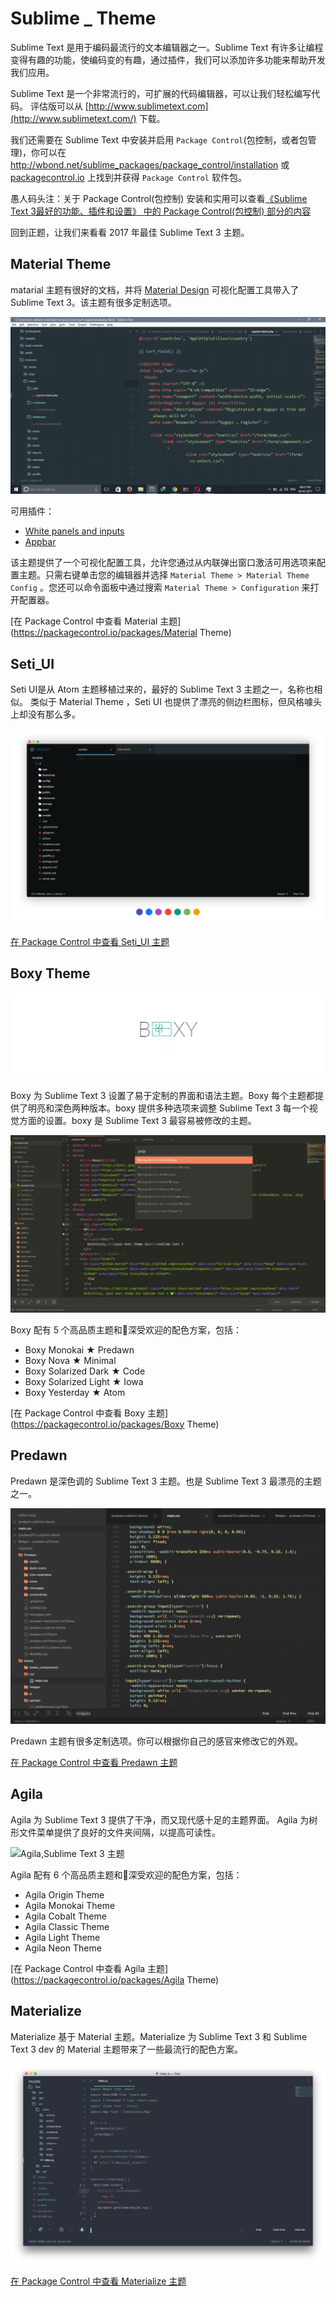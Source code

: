 # Sublime _ Theme



Sublime Text 是用于编码最流行的文本编辑器之一。Sublime Text 有许多让编程变得有趣的功能，使编码变的有趣，通过插件，我们可以添加许多功能来帮助开发我们应用。

Sublime Text 是一个非常流行的，可扩展的代码编辑器，可以让我们轻松编写代码。 评估版可以从 [http://www.sublimetext.com](http://www.sublimetext.com/) 下载。

我们还需要在 Sublime Text 中安装并启用 `Package Control`(包控制，或者包管理)，你可以在 <http://wbond.net/sublime_packages/package_control/installation> 或 [packagecontrol.io](http://packagecontrol.io/) 上找到并获得 `Package Control` 软件包。

愚人码头注：关于 Package Control(包控制) 安装和实用可以查看[《Sublime Text 3最好的功能、插件和设置》 中的 Package Control(包控制) 部分的内容](http://www.css88.com/archives/5858#package-control)

回到正题，让我们来看看 2017 年最佳 Sublime Text 3 主题。

## Material Theme

matarial 主题有很好的文档，并将 [Material Design](http://www.google.com/design/) 可视化配置工具带入了 Sublime Text 3。该主题有很多定制选项。

![Material Theme,Sublime Text 3 主题](Sublime_Theme.assets/Screenshot-1-1024x576.png)

可用插件：

- [White panels and inputs](http://www.css88.com/archives/http)
- [Appbar](http://www.css88.com/archives/http)

该主题提供了一个可视化配置工具，允许您通过从内联弹出窗口激活可用选项来配置主题。只需右键单击您的编辑器并选择 `Material Theme > Material Theme Config` 。您还可以命令面板中通过搜索 `Material Theme > Configuration` 来打开配置器。

[在 Package Control 中查看 Material 主题](https://packagecontrol.io/packages/Material Theme)

## Seti_UI

Seti UI是从 Atom 主题移植过来的，最好的 Sublime Text 3 主题之一，名称也相似。 类似于 Material Theme ，Seti UI 也提供了漂亮的侧边栏图标，但风格噱头上却没有那么多。

![Seti_UI,Sublime Text 3 主题](Sublime_Theme.assets/a71e34c2a47ecd2afd719a2dc9f70e38d2a0d69c.png)

[在 Package Control 中查看 Seti_UI 主题](https://packagecontrol.io/packages/Seti_UI)

## Boxy Theme

![Boxy,Sublime Text 3 主题](Sublime_Theme.assets/4e79f9f88ec48b5d56092c9cfb451413d07da536.gif)

Boxy 为 Sublime Text 3 设置了易于定制的界面和语法主题。Boxy 每个主题都提供了明亮和深色两种版本。boxy  提供多种选项来调整 Sublime Text 3 每一个视觉方面的设置。boxy 是 Sublime Text 3 最容易被修改的主题。

![Boxy,Sublime Text 3 主题](Sublime_Theme.assets/d919e2abe2419082462893f4812b13edbb818d1b.png)

Boxy 配有 5 个高品质主题和深受欢迎的配色方案，包括：

- Boxy Monokai ★ Predawn
- Boxy Nova ★ Minimal
- Boxy Solarized Dark ★ Code
- Boxy Solarized Light ★ Iowa
- Boxy Yesterday ★ Atom

[在 Package Control 中查看 Boxy 主题](https://packagecontrol.io/packages/Boxy Theme)

## Predawn

Predawn 是深色调的 Sublime Text 3 主题。也是 Sublime Text 3 最漂亮的主题之一。

![Predawn,Sublime Text 3 主题](Sublime_Theme.assets/bed33bfef41e7ae64086cc47ec88c6b1abd08b0f-1024x702.png)

Predawn 主题有很多定制选项。你可以根据你自己的感官来修改它的外观。

[在 Package Control 中查看 Predawn 主题](https://packagecontrol.io/packages/Predawn)

## Agila

Agila 为 Sublime Text 3 提供了干净，而又现代感十足的主题界面。 Agila 为树形文件菜单提供了良好的文件夹间隔，以提高可读性。

![Agila,Sublime Text 3 主题](http://newimg88.b0.upaiyun.com/newimg88/2017/08/d919e2abe2419082462893f4812b13edbb818d1b.png)

Agila 配有 6 个高品质主题和深受欢迎的配色方案，包括：

- Agila Origin Theme
- Agila Monokai Theme
- Agila Cobalt Theme
- Agila Classic Theme
- Agila Light Theme
- Agila Neon Theme

[在 Package Control 中查看 Agila 主题](https://packagecontrol.io/packages/Agila Theme)

## Materialize

Materialize 基于 Material 主题。Materialize 为 Sublime Text 3 和 Sublime Text 3 dev 的 Material 主题带来了一些最流行的配色方案。

![Materialize,Sublime Text 3 主题](Sublime_Theme.assets/d7e771c4b9966da6731bc57df6c2fbb317780556.png)

[在 Package Control 中查看 Materialize 主题](https://packagecontrol.io/packages/Materialize)